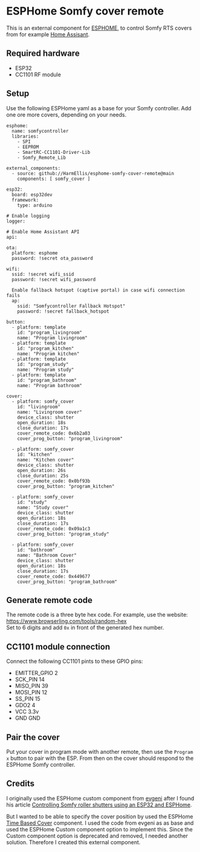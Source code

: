 # ESPHome Somfy cover remote
This is an external component for [ESPHOME](https://esphome.io/), to control Somfy RTS covers from for example [Home Assisant](https://www.home-assistant.io/).

## Required hardware
- ESP32
- CC1101 RF module

## Setup
Use the following ESPHome yaml as a base for your Somfy controller. Add one ore more covers, depending on your needs.

```
esphome:
  name: somfycontroller
  libraries:
    - SPI
    - EEPROM
    - SmartRC-CC1101-Driver-Lib
    - Somfy_Remote_Lib

external_components:
  - source: github://HarmEllis/esphome-somfy-cover-remote@main
    components: [ somfy_cover ]

esp32:
  board: esp32dev
  framework:
    type: arduino

# Enable logging
logger:

# Enable Home Assistant API
api:

ota:
  platform: esphome
  password: !secret ota_password

wifi:
  ssid: !secret wifi_ssid
  password: !secret wifi_password

  Enable fallback hotspot (captive portal) in case wifi connection fails
  ap:
    ssid: "Somfycontroller Fallback Hotspot"
    password: !secret fallback_hotspot

button:
  - platform: template
    id: "program_livingroom"
    name: "Program livingroom"
  - platform: template
    id: "program_kitchen"
    name: "Program kitchen"
  - platform: template
    id: "program_study"
    name: "Program study"
  - platform: template
    id: "program_bathroom"
    name: "Program bathroom"

cover:
  - platform: somfy_cover
    id: "livingroom"
    name: "Livingroom cover"
    device_class: shutter
    open_duration: 18s
    close_duration: 17s
    cover_remote_code: 0x6b2a03
    cover_prog_button: "program_livingroom"
  
  - platform: somfy_cover
    id: "kitchen"
    name: "Kitchen cover"
    device_class: shutter
    open_duration: 26s
    close_duration: 25s
    cover_remote_code: 0x0bf93b
    cover_prog_button: "program_kitchen"
  
  - platform: somfy_cover
    id: "study"
    name: "Study cover"
    device_class: shutter
    open_duration: 18s
    close_duration: 17s
    cover_remote_code: 0x09a1c3
    cover_prog_button: "program_study"

  - platform: somfy_cover
    id: "bathroom"
    name: "Bathroom Cover"
    device_class: shutter
    open_duration: 18s
    close_duration: 17s
    cover_remote_code: 0x449677
    cover_prog_button: "program_bathroom"

```

## Generate remote code 
The remote code is a three byte hex code.
For example, use the website: https://www.browserling.com/tools/random-hex  
Set to 6 digits and add `0x` in front of the generated hex number.

## CC1101 module connection
Connect the following CC1101 pints to these GPIO pins:
- EMITTER_GPIO 2
- SCK_PIN 14
- MISO_PIN 39
- MOSI_PIN 12
- SS_PIN 15
- GDO2 4
- VCC 3.3v
- GND GND

## Pair the cover
Put your cover in program mode with another remote, then use the `Program x` button to pair with the ESP. From then on the cover should respond to the ESPHome Somfy controller.

## Credits
I originally used the ESPHome custom component from [evgeni](https://github.com/evgeni/esphome-configs/) after I found his article [Controlling Somfy roller shutters using an ESP32 and ESPHome](https://www.die-welt.net/2021/06/controlling-somfy-roller-shutters-using-an-esp32-and-esphome/).

But I wanted to be able to specify the cover position by used the ESPHome [Time Based Cover](https://esphome.io/components/cover/time_based.html) component. I used the code from evgeni as as base and used the ESPHome Custom component option to implement this. Since the Custom component option is deprecated and removed, I needed another solution. Therefore I created this external component.
